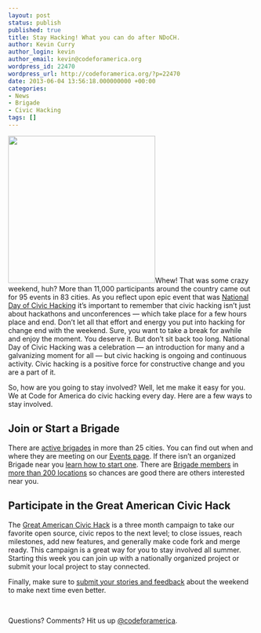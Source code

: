 ```yaml
---
layout: post
status: publish
published: true
title: Stay Hacking! What you can do after NDoCH.
author: Kevin Curry
author_login: kevin
author_email: kevin@codeforamerica.org
wordpress_id: 22470
wordpress_url: http://codeforamerica.org/?p=22470
date: 2013-06-04 13:56:18.000000000 +00:00
categories:
- News
- Brigade
- Civic Hacking
tags: []
---
```

<a href="http://codeforamerica.org/wp-content/uploads/2013/06/tumblr_mnq6ehkzZ31r8raxlo1_500.jpg"><img class="alignleft size-medium wp-image-22624" title="tumblr_mnq6ehkzZ31r8raxlo1_500" src="http://codeforamerica.org/wp-content/uploads/2013/06/tumblr_mnq6ehkzZ31r8raxlo1_500-300x300.jpg" alt="" width="300" height="300" /></a>Whew! That was some crazy weekend, huh? More than 11,000 participants around the country came out for 95 events in 83 cities. As you reflect upon epic event that was <a href="http://hackforchange.org">National Day of Civic Hacking</a> it’s important to remember that civic hacking isn’t just about hackathons and unconferences — which take place for a few hours place and end. Don’t let all that effort and energy you put into hacking for change end with the weekend. Sure, you want to take a break for awhile and enjoy the moment. You deserve it. But don’t sit back too long. National Day of Civic Hacking was a celebration — an introduction for many and a galvanizing moment for all — but civic hacking is ongoing and continuous activity. Civic hacking is a positive force for constructive change and you are a part of it.

So, how are you going to stay involved? Well, let me make it easy for you. We at Code for America do civic hacking every day. Here are a few ways to stay involved.
<h2 dir="ltr">Join or Start a Brigade</h2>
<p dir="ltr">There are <a href="http://brigade.codeforamerica.org/brigades">active brigades</a> in more than 25 cities. You can find out when and where they are meeting on our <a href="http://brigade.codeforamerica.org/events">Events page</a>. If there isn’t an organized Brigade near you <a href="http://brigade.codeforamerica.org/captain">learn how to start one</a>. There are <a href="http://brigade.codeforamerica.org/members">Brigade members</a> in <a href="http://brigade.codeforamerica.org/locations">more than 200 locations</a> so chances are good there are others interested near you.</p>

<h2 dir="ltr">Participate in the Great American Civic Hack</h2>
The <a href="http://brigade.codeforamerica.org/civic-coding">Great American Civic Hack</a> is a three month campaign to take our favorite open source, civic repos to the next level; to close issues, reach milestones, add new features, and generally make code fork and merge ready. This campaign is a great way for you to stay involved all summer. Starting this week you can join up with a nationally organized project or submit your local project to stay connected.

Finally, make sure to <a href="http://hackforchange.org/blog/submit-your-projects-white-house-showcase-event-intel-more">submit your stories and feedback</a> about the weekend to make next time even better.

&nbsp;

Questions? Comments? Hit us up <a href="info@codeforamerica.org">@codeforamerica</a>.
